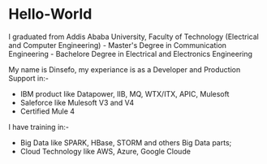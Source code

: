 # Hello-World


I graduated from Addis Ababa University, Faculty of Technology (Electrical and Computer Engineering)
	-	Master's Degree in Communication Engineering
 	- 	Bachelore Degree in Electrical and Electronics Engineering
    
My name is Dinsefo, my experiance is as a Developer and Production Support in:-
  - IBM product like Datapower, IIB, MQ, WTX/ITX, APIC, Mulesoft
  - Saleforce like Mulesoft V3 and V4
  - Certified Mule 4

    
I have training in:- 
  - Big Data like SPARK, HBase, STORM and others Big Data parts; 
  - Cloud Technology like AWS, Azure, Google Cloude

